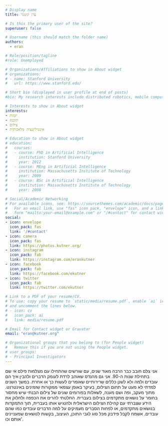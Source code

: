 ```yaml
---
# Display name
title: ערן קוטנר

# Is this the primary user of the site?
superuser: false

# Username (this should match the folder name)
authors:
  - eran

# Role/position/tagline
#role: Unemployed

# Organizations/Affiliations to show in About widget
# organizations:
# - name: Stanford University
#   url: https://www.stanford.edu/

# Short bio (displayed in user profile at end of posts)
#bio: My research interests include distributed robotics, mobile computing and programmable matter.

# Interests to show in About widget
interests:
- יזמות
- תוכנה
- צילום
- אינטיליגנציה מלאכותית

# Education to show in About widget
# education:
#   courses:
#   - course: PhD in Artificial Intelligence
#     institution: Stanford University
#     year: 2012
#   - course: MEng in Artificial Intelligence
#     institution: Massachusetts Institute of Technology
#     year: 2009
#   - course: BSc in Artificial Intelligence
#     institution: Massachusetts Institute of Technology
#     year: 2008

# Social/Academic Networking
# For available icons, see: https://sourcethemes.com/academic/docs/page-builder/#icons
#   For an email link, use "fas" icon pack, "envelope" icon, and a link in the
#   form "mailto:your-email@example.com" or "/#contact" for contact widget.
social:
- icon: envelope
  icon_pack: fas
  link: '/#contact'
- icon: camera
  icon_pack: fas
  link: https://photos.kutner.org/
- icon: instagram
  icon_pack: fab
  link: https://instagram.com/erankutner
- icon: facebook
  icon_pack: fab
  link: https://facebook.com/ekutner
- icon: twitter
  icon_pack: fab
  link: https://twitter.com/ekutner

# Link to a PDF of your resume/CV.
# To use: copy your resume to `static/media/resume.pdf`, enable `ai` icons in `params.toml`, 
# and uncomment the lines below.
# - icon: cv
#   icon_pack: ai
#   link: media/resume.pdf

# Email for Contact widget or Gravatar
email: "eran@kutner.org"

# Organizational groups that you belong to (for People widget)
#   Remove this if you are not using the People widget.
# user_groups:
# - Principal Investigators
---
```


אני צלם חובב כבר הרבה מאוד שנים, עם שורשים שהתחילו עם מצלמות פילם אי שם בתחילת שנות ה-90. אני גם מהנדס שאוהב לרדת לעומק הדברים ולהבין איך הם עובדים ולמה ולא לשנן כללים שרירותיים שאומרים לעשות כך או אחרת. במשך השנים למדתי לא מעט על תחום הצילום, בעיקר באופן עצמאי ממקורות שזמינים באינטרנט. מתוך מעקב, ופה ושם מענה, לשאלות בפורומים שונים של צילום הבנתי שיש מחסור בחומר על נושאים מתקדמים בצילום בעברית. החלטתי להרים את הכפפה ולחלוק את הידע שצברתי עם קהילת הצילום הישראלית ולהנגיש אותו בעברית, תוך התמקדות בנושאים מתקדמים, או לפחות הסברים מעמיקים על למה הדברים עובדים כמו שהם עובדים. 
אשמח לקבל פידבק מכל סוג לגבי התוכן, העיצוב, בקשות לנושאים שמעניינים אותם וכו'.

